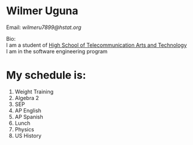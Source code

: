 # Wilmer Uguna    


Email: _wilmeru7899@hstat.org_  


Bio: 
<br> I am a student of [High School of Telecommunication Arts and Technology](http://www.hstat.org/) <br> I am in the software engineering program 

My schedule is:
=======

1. Weight Training  
2. Algebra 2  
3. SEP  
4. AP English 
5. AP Spanish
6. Lunch 
7. Physics 
8. US History 